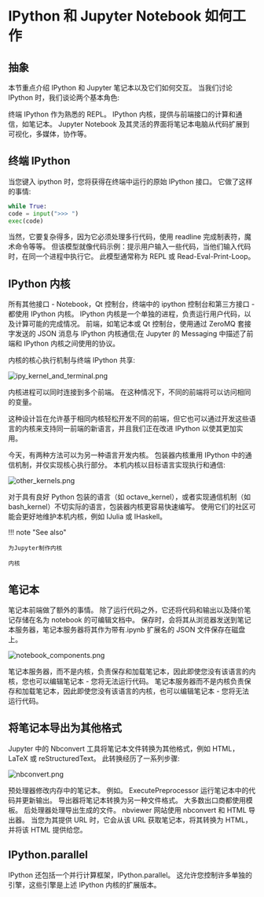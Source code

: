 # IPython 和 Jupyter Notebook 如何工作

## 抽象

本节重点介绍 IPython 和 Jupyter 笔记本以及它们如何交互。
当我们讨论 IPython 时，我们谈论两个基本角色:

终端 IPython 作为熟悉的 REPL。
IPython 内核，提供与前端接口的计算和通信，如笔记本。
Jupyter Notebook 及其灵活的界面将笔记本电脑从代码扩展到可视化，多媒体，协作等。

## 终端 IPython

当您键入 ipython 时，您将获得在终端中运行的原始 IPython 接口。
它做了这样的事情:

```py
while True:
code = input(">>> ")
exec(code)
```

当然，它要复杂得多，因为它必须处理多行代码，使用 readline 完成制表符，魔术命令等等。
但该模型就像代码示例：提示用户输入一些代码，当他们输入代码时，在同一个进程中执行它。
此模型通常称为 REPL 或 Read-Eval-Print-Loop。

## IPython 内核

所有其他接口 - Notebook，Qt 控制台，终端中的 ipython 控制台和第三方接口 - 都使用 IPython 内核。
IPython 内核是一个单独的进程，负责运行用户代码，以及计算可能的完成情况。
前端，如笔记本或 Qt 控制台，使用通过 ZeroMQ 套接字发送的 JSON 消息与 IPython 内核通信;在 Jupyter 的 Messaging 中描述了前端和 IPython 内核之间使用的协议。

内核的核心执行机制与终端 IPython 共享:

![ipy_kernel_and_terminal.png](https://jupyter.readthedocs.io/en/latest/_images/ipy_kernel_and_terminal.png)

内核进程可以同时连接到多个前端。
在这种情况下，不同的前端将可以访问相同的变量。

这种设计旨在允许基于相同内核轻松开发不同的前端，但它也可以通过开发这些语言的内核来支持同一前端的新语言，并且我们正在改进 IPython 以使其更加实用。

今天，有两种方法可以为另一种语言开发内核。
包装器内核重用 IPython 中的通信机制，并仅实现核心执行部分。
本机内核以目标语言实现执行和通信:

![other_kernels.png](https://jupyter.readthedocs.io/en/latest/_images/other_kernels.png)

对于具有良好 Python 包装的语言（如 octave_kernel），或者实现通信机制（如 bash_kernel）不切实际的语言，包装器内核更容易快速编写。
使用它们的社区可能会更好地维护本机内核，例如 IJulia 或 IHaskell。

!!! note "See also"

    为Jupyter制作内核

    内核

## 笔记本

笔记本前端做了额外的事情。
除了运行代码之外，它还将代码和输出以及降价笔记存储在名为 notebook 的可编辑文档中。
保存时，会将其从浏览器发送到笔记本服务器，笔记本服务器将其作为带有.ipynb 扩展名的 JSON 文件保存在磁盘上。

![notebook_components.png](https://jupyter.readthedocs.io/en/latest/_images/notebook_components.png)

笔记本服务器，而不是内核，负责保存和加载笔记本，因此即使您没有该语言的内核，您也可以编辑笔记本 - 您将无法运行代码。
笔记本服务器而不是内核负责保存和加载笔记本，因此即使您没有该语言的内核，也可以编辑笔记本 - 您将无法运行代码。

## 将笔记本导出为其他格式

Jupyter 中的 Nbconvert 工具将笔记本文件转换为其他格式，例如 HTML，LaTeX 或 reStructuredText。
此转换经历了一系列步骤:

![nbconvert.png](https://jupyter.readthedocs.io/en/latest/_images/nbconvert.png)

预处理器修改内存中的笔记本。
例如。 ExecutePreprocessor 运行笔记本中的代码并更新输出。
导出器将笔记本转换为另一种文件格式。
大多数出口商都使用模板。
后处理器处理导出生成的文件。
nbviewer 网站使用 nbconvert 和 HTML 导出器。
当您为其提供 URL 时，它会从该 URL 获取笔记本，将其转换为 HTML，并将该 HTML 提供给您。

## IPython.parallel

IPython 还包括一个并行计算框架，IPython.parallel。
这允许您控制许多单独的引擎，这些引擎是上述 IPython 内核的扩展版本。
